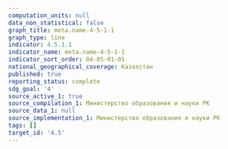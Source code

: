 ```yaml
---
computation_units: null
data_non_statistical: false
graph_title: meta.name-4-5-1-1
graph_type: line
indicator: 4.5.1.1
indicator_name: meta.name-4-5-1-1
indicator_sort_order: 04-05-01-01
national_geographical_coverage: Казахстан
published: true
reporting_status: complete
sdg_goal: '4'
source_active_1: true
source_compilation_1: Министерство образования и науки РК
source_data_1: null
source_implementation_1: Министерство образования и науки РК
tags: []
target_id: '4.5'
---
```

